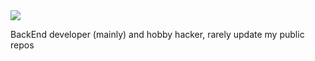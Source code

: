 <img align="center" src="https://github-readme-stats.vercel.app/api/top-langs/?username=DYPIXY&hide=makefile,cmake&langs_count=16&theme=dracula"/>
<p> BackEnd developer (mainly) and hobby hacker, rarely update my public repos

